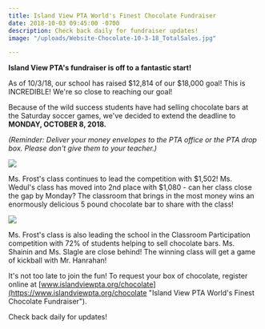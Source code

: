 ```yaml
---
title: Island View PTA World's Finest Chocolate Fundraiser
date: 2018-10-03 09:45:00 -0700
description: Check back daily for fundraiser updates!
image: "/uploads/Website-Chocolate-10-3-18_TotalSales.jpg"

---
```

**Island View PTA's fundraiser is off to a fantastic start!**

As of 10/3/18, our school has raised $12,814 of our $18,000 goal! This is INCREDIBLE! We're so close to reaching our goal!

Because of the wild success students have had selling chocolate bars at the Saturday soccer games, we've decided to extend the deadline to **MONDAY, OCTOBER 8, 2018.**

_(Reminder: Deliver your money envelopes to the PTA office or the PTA drop box. Please don't give them to your teacher.)_

![](/uploads/Website-Chocolate-10-3-18_Classroom.jpg)

Ms. Frost's class continues to lead the competition with $1,502! Ms. Wedul's class has moved into 2nd place with $1,080 - can her class close the gap by Monday? The classroom that brings in the most money wins an enormously delicious 5 pound chocolate bar to share with the class!

![](/uploads/Website-Chocolate-10-3-18_Participation.jpg)

Ms. Frost's class is also leading the school in the Classroom Participation competition with 72% of students helping to sell chocolate bars. Ms. Shainin and Ms. Slagle are close behind! The winning class will get a game of kickball with Mr. Hanrahan!

It's not too late to join the fun! To request your box of chocolate, register online at [www.islandviewpta.org/chocolate](https://www.islandviewpta.org/chocolate "Island View PTA World's Finest Chocolate Fundraiser").

Check back daily for updates!
